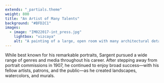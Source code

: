 ```yaml
---
extends: "_partials.theme"
weight: 800
title: "An Artist of Many Talents"
background: "#BFD2C1"
images:
  - image: "IM022017-int_press.jpg"
    lightbox: "vizcaya"
    alt: "A painting of a large, open room with many architectural details. Four large, white pillars lead the viewer through an exterior corridor with high, domed ceilings to a doorway that seems to lead to the interior of the home. Large, lush plants can be seen in the sun-filled patio just out of view."
---
```


While best known for his remarkable portraits, Sargent pursued a wide range of genres and media throughout his career. After stepping away from portrait commissions in 1907, he continued to enjoy broad success—with his fellow artists, patrons, and the public—as he created landscapes, watercolors, and murals.
